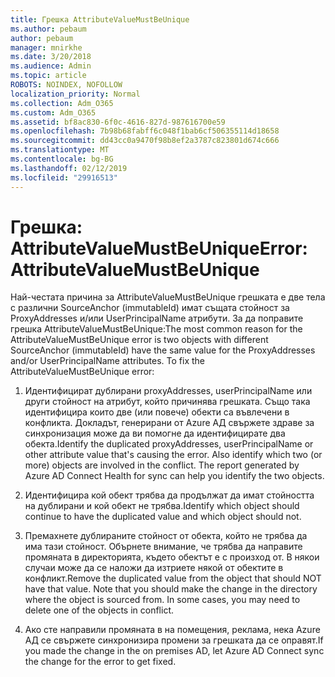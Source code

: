 ```yaml
---
title: Грешка AttributeValueMustBeUnique
ms.author: pebaum
author: pebaum
manager: mnirkhe
ms.date: 3/20/2018
ms.audience: Admin
ms.topic: article
ROBOTS: NOINDEX, NOFOLLOW
localization_priority: Normal
ms.collection: Adm_O365
ms.custom: Adm_O365
ms.assetid: bf8ac830-6f0c-4616-827d-987616700e59
ms.openlocfilehash: 7b98b68fabff6c048f1bab6cf506355114d18658
ms.sourcegitcommit: dd43cc0a9470f98b8ef2a3787c823801d674c666
ms.translationtype: MT
ms.contentlocale: bg-BG
ms.lasthandoff: 02/12/2019
ms.locfileid: "29916513"
---
```

# <a name="error-attributevaluemustbeunique"></a><span data-ttu-id="80273-102">Грешка: AttributeValueMustBeUnique</span><span class="sxs-lookup"><span data-stu-id="80273-102">Error: AttributeValueMustBeUnique</span></span>

<span data-ttu-id="80273-p101">Най-честата причина за AttributeValueMustBeUnique грешката е две тела с различни SourceAnchor (immutableId) имат същата стойност за ProxyAddresses и/или UserPrincipalName атрибути. За да поправите грешка AttributeValueMustBeUnique:</span><span class="sxs-lookup"><span data-stu-id="80273-p101">The most common reason for the AttributeValueMustBeUnique error is two objects with different SourceAnchor (immutableId) have the same value for the ProxyAddresses and/or UserPrincipalName attributes. To fix the AttributeValueMustBeUnique error:</span></span>
  
1. <span data-ttu-id="80273-p102">Идентифицират дублирани proxyAddresses, userPrincipalName или други стойност на атрибут, който причинява грешката. Също така идентифицира които две (или повече) обекти са въвлечени в конфликта. Докладът, генерирани от Azure АД свържете здраве за синхронизация може да ви помогне да идентифицирате два обекта.</span><span class="sxs-lookup"><span data-stu-id="80273-p102">Identify the duplicated proxyAddresses, userPrincipalName or other attribute value that's causing the error. Also identify which two (or more) objects are involved in the conflict. The report generated by Azure AD Connect Health for sync can help you identify the two objects.</span></span>
    
2. <span data-ttu-id="80273-108">Идентифицира кой обект трябва да продължат да имат стойността на дублирани и кой обект не трябва.</span><span class="sxs-lookup"><span data-stu-id="80273-108">Identify which object should continue to have the duplicated value and which object should not.</span></span>
    
3. <span data-ttu-id="80273-p103">Премахнете дублираните стойност от обекта, който не трябва да има тази стойност. Обърнете внимание, че трябва да направите промяната в директорията, където обектът е с произход от. В някои случаи може да се наложи да изтриете някой от обектите в конфликт.</span><span class="sxs-lookup"><span data-stu-id="80273-p103">Remove the duplicated value from the object that should NOT have that value. Note that you should make the change in the directory where the object is sourced from. In some cases, you may need to delete one of the objects in conflict.</span></span>
    
4. <span data-ttu-id="80273-112">Ако сте направили промяната в на помещения, реклама, нека Azure АД се свържете синхронизира промени за грешката да се оправят.</span><span class="sxs-lookup"><span data-stu-id="80273-112">If you made the change in the on premises AD, let Azure AD Connect sync the change for the error to get fixed.</span></span>
    

